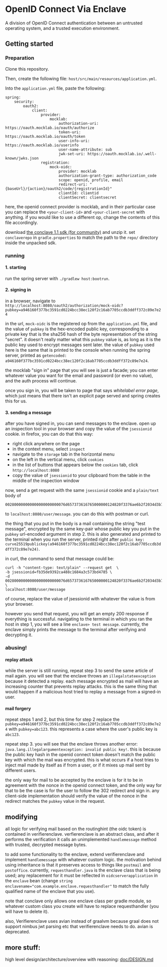# OpenID Connect Via Enclave
A division of OpenID Connect authentication between an untrusted operating system, and a trusted execution environment.

## Getting started
### Preparation
Clone this repository.

Then, create the following file: `host/src/main/resources/application.yml`.

Into the `application.yml` file, paste the following:

```
spring:
    security:
        oauth2:
            client:
                provider:
                    mocklab:
                        authorization-uri: https://oauth.mocklab.io/oauth/authorize
                        token-uri: https://oauth.mocklab.io/oauth/token
                        user-info-uri: https://oauth.mocklab.io/userinfo
                        user-name-attribute: sub
                        jwk-set-uri: https://oauth.mocklab.io/.well-known/jwks.json
                registration:
                    mock-oidc:
                        provider: mocklab
                        authorization-grant-type: authorization_code
                        scope: openid, profile, email
                        redirect-uri: "{baseUrl}/{action}/oauth2/code/{registrationId}"
                        clientId: clientid
                        clientSecret: clientsecret
```

here, the openid connect provider is mocklab, and in their particular case you can replace the
`<your-client-id>` and `<your-client-secret` with anything. 
if you would like to use a different op, change the contents of this file accordingly.

download [the conclave 1.1 sdk (for community)](https://conclave.net/get-conclave/)
and unzip it. set `conclaverepo` in `gradle.properties` 
to match the path to the `repo/` directory inside the unpacked sdk.

### running
#### 1. starting
run the spring server with `./gradlew host:bootrun`.

#### 2. signing in
in a browser, navigate to 
`http://localhost:8080/oauth2/authorization/mock-oidc?pubkey=a946160f377bc3591cd0224bcc38ec120f2c16ab7705ccdb3ddff372c89e7e24`

in the url, `mock-oidc` is the registered op from the `application.yml` file, and the value of `pubkey`
is the hex-encoded public key, corresponding to a private key that is the sha256 hash of the byte representation
of the string "secret". 
it doesn't really matter what this `pubkey` value is, as long as it is the public key used to encrypt messages sent later.
the value of `pubkey` used here is the same that is printed to the console when running the spring server,
printed as `getencoded: a946160f377bc3591cd0224bcc38ec120f2c16ab7705ccdb3ddff372c89e7e24`.

the mocklab "sign in" page that you will see is just a facade; 
you can enter whatever value you want for the email and password (or even no value), 
and the auth process will continue.

once you sign in, you will be taken to page that says *whitelabel error page*, 
which just means that there isn't an explicit page served and spring creates this for us.

#### 3. sending a message
after you have signed in, you can send messages to the enclave.
open up an inspection tool in your browser and copy the value of the `jsessionid` cookie.
in firefox, you can do that this way:
* right click anywhere on the page
* in the context menu, select `inspect`
* navigate to the `storage` tab in the horizontal menu
* on the left in the vertical menu, click `cookies`
* in the list of buttons that appears below the `cookies` tab, click `http://localhost:8080`
* copy the value of `jsessionid` to your clipboard from the table in the middle of the inspection window

now, send a get request with the same `jsessionid` cookie and a `plain/text` body of

```
002800000000000000000000076d657373616765000000124820f3376ae6b2f2034d3b7a4b48a77800017190de8aadc3be261cc638233716804dfd899f3469c53d399ad3c5bc16ce5103c04938c9d0986e8f0e713fabf3c418a1688a475d4d1bd8920cec04d77a99c1f2f0df3a1aaf1a8f47f0bf015f19ba12a8b0568022c40ea852d78912018c5007f1002a1490018175f7323d53c66503352063f4dc4944e776b873cef83fa2d8ada709bf926a4fc316094e5bb50d0012b51fbf7db1dae6a5ef536b2887f2f2071a43
```

to `localhost:8080/user/message`. you can do this with postman or curl.

the thing that you put in the body is a mail containing the string "test message", 
encrypted by the same key-pair whose public key you put in the `pubkey` url-encoded argument in step 2. 
this is also generated and printed to the terminal when you run the server,
printed right after `public key: curve25519publickey(a946160f377bc3591cd0224bcc38ec120f2c16ab7705ccdb3ddff372c89e7e24)`.

in curl, the command to send that message could be:
```shell
curl -h "content-type: text/plain" --request get  \
-b jsessionid=fb35de9392ca488c1684a3c573bd4785 \
-d 002800000000000000000000076d657373616765000000124820f3376ae6b2f2034d3b7a4b48a77800017190de8aadc3be261cc638233716804dfd899f3469c53d399ad3c5bc16ce5103c04938c9d0986e8f0e713fabf3c418a1688a475d4d1bd8920cec04d77a99c1f2f0df3a1aaf1a8f47f0bf015f19ba12a8b0568022c40ea852d78912018c5007f1002a1490018175f7323d53c66503352063f4dc4944e776b873cef83fa2d8ada709bf926a4fc316094e5bb50d0012b51fbf7db1dae6a5ef536b2887f2f2071a43 \
localhost:8080/user/message
```
of course, replace the value of jsessionid with whatever the value is from your browser.

however you send that request, you will get an empty 200 response if everything is successful.
navigating to the terminal in which you ran the host in step 1, you will see a line `enclave> test message`.
currently, the enclave simply prints the message to the terminal after verifying and decrypting it.

### abusing!
#### replay attack
while the server is still running, repeat step 3 to send the same article of mail again.
you will see that the enclave throws an `illegalstateexception` because it detected a replay.
each message encrypted as mail will have an increasing counter that prevents replay attacks.
this is the same thing that would happen if a malicious host tried to replay a message from a signed-in user.

#### mail forgery
repeat steps 1 and 2, but this time for step 2 replace the 
`pubkey=a946160f377bc3591cd0224bcc38ec120f2c16ab7705ccdb3ddff372c89e7e24`
with `pubkey=abc123`. this represents a case where the user's public key is `abc123`.

repeat step 3. you will see that the enclave throws another error:
`java.lang.illegalargumentexception: invalid public key!`.
this is because the public key hash in the openid connect token doesn't match the public key with which
the mail was encrypted. this is what occurs if a host tries to inject mail made by itself as if from a user,
or if it mixes up mail sent by different users.

the only way for mail to be accepted by the enclave is for it to be in agreement with the nonce in the openid connect
token, and the only way for that to be the case is for the user to follow the 302 redirect and sign in.
any client-side implementation should verify the value of the nonce in the redirect matches the `pubkey`
value in the request.

## modifying
all logic for verifying mail based on the routinghint (the oidc token) is contained in verifierenclave.
verfierenclave is an abstract class, and after it performs the verification it calls an unimplemented `handlemessage`
method with trusted, decrypted message bytes.

to add some functionality to the enclave, extend verifierenclave and implement `handlemessage` with whatever custom logic.
the motivation behind using inheritance is that it preserves access to things like `postmail` and `postoffice`.
currently, `requesthandler.java` is the enclave class that is being used; any replacement for it must
be reflected in `oidcserverapplication` in the `enclave` bean 
(change `string enclavename="com.example.enclave.requesthandler"` 
to match the fully qualified name of the enclave that you use).

note that conclave only allows one enclave class per gradle module, 
so whatever custom class you create will have to replace requesthandler (you will have to delete it).

also, Verifierenclave uses avian instead of graalvm because graal does not support nimbus jwt parsing etc
that verifierenclave needs to do. avian is deprecated.

## more stuff:
high level design/architecture/overview with reasoning: [doc/DESIGN.md](doc/DESIGN.md)